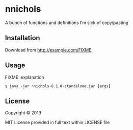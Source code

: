 # nnichols

A bunch of functions and definitions I'm sick of copy/pasting

## Installation

Download from http://example.com/FIXME.

## Usage

FIXME: explanation

    $ java -jar nnichols-0.1.0-standalone.jar [args]

## License

Copyright © 2019

MIT License provided in full text within LICENSE file
